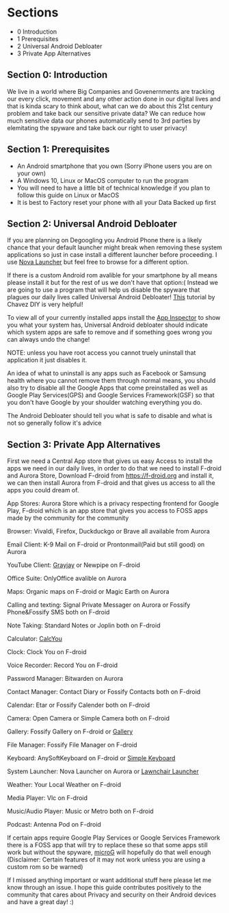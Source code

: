 # Sections

- 0 Introduction
- 1 Prerequisites
- 2 Universal Android Debloater
- 3 Private App Alternatives
## Section 0: Introduction

We live in a world where Big Companies and Govenernments are tracking our every click, movement and any other action done in our digital lives and that is kinda scary to think about, what can we do about this 21st century problem and take back our sensitive private data? We can reduce how much sensitive data our phones automatically send to 3rd parties by elemitating the spyware and take back our right to user privacy! 

## Section 1: Prerequisites
- An Android smartphone that you own (Sorry iPhone users you are on your own)
- A Windows 10, Linux or MacOS computer to run the program
- You will need to have a little bit of technical knowledge if you plan to follow this guide on Linux or MacOS
- It is best to Factory reset your phone with all your Data Backed up first

## Section 2: Universal Android Debloater

If you are planning on Degoogling you Android Phone there is a likely chance that your default launcher might break when removing these system applications so just in case install a different launcher before proceeding. I use [Nova Launcher](https://apkpure.com/nova-launcher/com.teslacoilsw.launcher) but feel free to browse for a different option.

If there is a custom Android rom avalible for your smartphone by all means please install it but for the rest of us we don't have that option:( Instead we are going to use a program that will help us disable the spyware that plagues our daily lives called Universal Android Debloater! [This](https://www.youtube.com/watch?v=z52_v0RFKp8) tutorial by Chavez DIY is very helpful!

To view all of your currently installed apps install the [App Inspector](https://apkpure.com/app-inspector/com.ubqsoft.sec01) to show you what your system has, Universal Android debloater should indicate which system apps are safe to remove and if something goes wrong you can always undo the change! 

NOTE: unless you have root access you cannot truely uninstall that application it just disables it. 

An idea of what to uninstall is any apps such as Facebook or Samsung health where you cannot remove them through normal means, you should also try to disable all the Google Apps that come preinstalled as well as Google Play Services(GPS) and Google Services Framework(GSF) so that you don't have Google by your shoulder watching everything you do.

The Android Debloater should tell you what is safe to disable and what is not so generally follow it's advice

## Section 3: Private App Alternatives

First we need a Central App store that gives us easy Access to install the apps we need in our daily lives, in order to do that we need to install F-droid and Aurora Store, Download F-droid from https://f-droid.org and install it, we can then install Aurora from F-droid and that gives us access to all the apps you could dream of.

App Stores: Aurora Store which is a privacy respecting frontend for Google Play, F-droid which is an app store that gives you access to FOSS apps made by the community for the community

Browser: Vivaldi, Firefox, Duckduckgo or Brave all available from Aurora

Email Client: K-9 Mail on F-droid or Prontonmail(Paid but still good) on Aurora

YouTube Client: [Grayjay](https://grayjay.app) or Newpipe on F-droid

Office Suite: OnlyOffice avalible on Aurora

Maps: Organic maps on F-droid or Magic Earth on Aurora

Calling and texting: Signal Private Messager on Aurora or Fossify Phone&Fossify SMS both on F-droid

Note Taking: Standard Notes or Joplin both on F-droid

Calculator: [CalcYou](https://github.com/you-apps/CalcYou/releases)

Clock: Clock You on F-droid

Voice Recorder: Record You on F-droid

Password Manager: Bitwarden on Aurora

Contact Manager: Contact Diary or Fossify Contacts both on F-droid

Calendar: Etar or Fossify Calender both on F-droid

Camera: Open Camera or Simple Camera both on F-droid

Gallery: Fossify Gallery on F-droid or [Gallery](https://f-droid.org/en/packages/com.dot.gallery/)

File Manager: Fossify File Manager on F-droid

Keyboard: AnySoftKeyboard on F-droid or [Simple Keyboard](https://f-droid.org/packages/rkr.simplekeyboard.inputmethod/)

System Launcher: Nova Launcher on Aurora or [Lawnchair Launcher](https://lawnchair.app)

Weather: Your Local Weather on F-droid

Media Player: Vlc on F-droid

Music/Audio Player: Music or Metro both on F-droid

Podcast: Antenna Pod on F-droid

If certain apps require Google Play Services or Google Services Framework there is a FOSS app that will try to replace these so that some apps still work but without the spyware, [microG](https://microg.org/download.html) will hopefully do that well enough (Disclaimer: Certain features of it may not work unless you are using a custom rom so be warned)

If I missed anything important or want additional stuff here please let me know through an issue. I hope this guide contributes positively to the community that cares about Privacy and security on their Android devices and have a great day! :)
